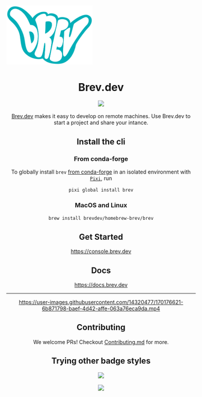 <boolp align="center">
<img width="230" src="https://raw.githubusercontent.com/brevdev/assets/main/logo.svg"/>
</p>

# Brev.dev

[![](https://uohmivykqgnnbiouffke.supabase.co/storage/v1/object/public/landingpage/createdevenv1.svg)](https://console.brev.dev/environment/new?repo=https://github.com/brevdev/brev-cli&instance=2x8)

[Brev.dev](https://brev.dev) makes it easy to develop on remote machines. Use Brev.dev to start a project and share your intance.

## Install the cli

### From conda-forge

To globally install `brev` [from conda-forge](https://github.com/conda-forge/brev-feedstock/) in an isolated environment with [`Pixi`](https://pixi.sh/), run

```
pixi global install brev
```

### MacOS and Linux

```
brew install brevdev/homebrew-brev/brev
```

## Get Started

https://console.brev.dev

## Docs

https://docs.brev.dev

---

https://user-images.githubusercontent.com/14320477/170176621-6b871798-baef-4d42-affe-063a76eca9da.mp4

## Contributing

We welcome PRs! Checkout [Contributing.md](docs/CONTRIBUTING.md) for more.

## Trying other badge styles

[![](https://uohmivykqgnnbiouffke.supabase.co/storage/v1/object/public/landingpage/brevdeployblack.svg?t=2023-08-15T14%3A21%3A03.847Z)](https://console.brev.dev/environment/new?repo=https://github.com/brevdev/brev-cli&instance=2x8)

[![](https://uohmivykqgnnbiouffke.supabase.co/storage/v1/object/public/landingpage/brevdeploynavy.svg?t=2023-08-15T14%3A21%3A03.847Z)](https://console.brev.dev/environment/new?repo=https://github.com/brevdev/brev-cli&instance=2x8)
